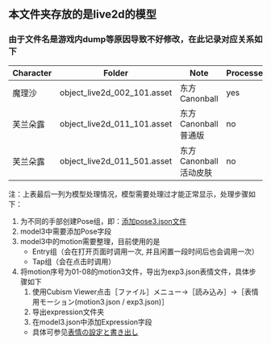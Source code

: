 ## 本文件夹存放的是live2d的模型

### 由于文件名是游戏内dump等原因导致不好修改，在此记录对应关系如下

| Character | Folder                      | Note             | Processed |
|-----------|-----------------------------|------------------|-----------|
| 魔理沙       | object_live2d_002_101.asset | 东方Canonball      | yes       |
| 芙兰朵露      | object_live2d_011_101.asset | 东方Canonball 普通版  | no        |
| 芙兰朵露       | object_live2d_011_501.asset | 东方Canonball 活动皮肤 | no        |

注：上表最后一列为模型处理情况，模型需要处理过才能正常显示，处理步骤如下：

1. 为不同的手部创建Pose组，即：[添加pose3.json文件](https://docs.live2d.com/cubism-editor-manual/pose-setting/?locale=ja)
2. model3中需要添加Pose字段
3. model3中的motion需要整理，目前使用的是
   - Entry组（会在打开页面时调用一次, 并且闲置一段时间后也会调用一次）
   - Tap组（会在点击时调用）
4. 将motion序号为01-08的motion3文件，导出为exp3.json表情文件，具体步骤如下
   1. 使用Cubism Viewer点击［ファイル］メニュー→［読み込み］→［表情用モーション(motion3.json / exp3.json)］
   2. 导出expression文件夹
   3. 在model3.json中添加Expression字段
   - 具体可参见[表情の設定と書き出し](https://docs.live2d.com/cubism-editor-manual/setting-and-exporting-facial-expressions/)
